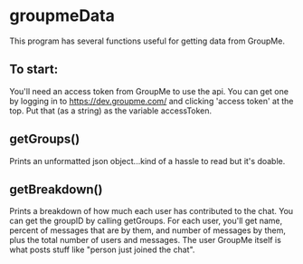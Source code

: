 # groupmeData
This program has several functions useful for getting data from GroupMe.

## To start:
You'll need an access token from GroupMe to use the api. You can get one by logging in to https://dev.groupme.com/ and clicking 'access token' at the top. Put that (as a string) as the variable accessToken.

## getGroups()
Prints an unformatted json object...kind of a hassle to read but it's doable.

## getBreakdown()
Prints a breakdown of how much each user has contributed to the chat. You can get the groupID by calling getGroups. For each user, you'll get name, percent of messages that are by them, and number of messages by them, plus the total number of users and messages. The user GroupMe itself is what posts stuff like "person just joined the chat".
